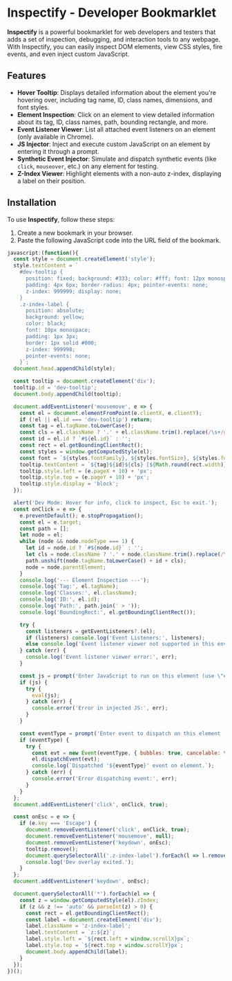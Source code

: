 # Inspectify - Developer Bookmarklet

**Inspectify** is a powerful bookmarklet for web developers and testers that adds a set of inspection, debugging, and interaction tools to any webpage. With Inspectify, you can easily inspect DOM elements, view CSS styles, fire events, and even inject custom JavaScript.

## Features

- **Hover Tooltip**: Displays detailed information about the element you're hovering over, including tag name, ID, class names, dimensions, and font styles.
- **Element Inspection**: Click on an element to view detailed information about its tag, ID, class names, path, bounding rectangle, and more.
- **Event Listener Viewer**: List all attached event listeners on an element (only available in Chrome).
- **JS Injector**: Inject and execute custom JavaScript on an element by entering it through a prompt.
- **Synthetic Event Injector**: Simulate and dispatch synthetic events (like `click`, `mouseover`, etc.) on any element for testing.
- **Z-Index Viewer**: Highlight elements with a non-auto z-index, displaying a label on their position.

## Installation

To use **Inspectify**, follow these steps:

1. Create a new bookmark in your browser.
2. Paste the following JavaScript code into the URL field of the bookmark.

```javascript
javascript:(function(){
  const style = document.createElement('style');
  style.textContent = `
    #dev-tooltip {
      position: fixed; background: #333; color: #fff; font: 12px monospace;
      padding: 4px 6px; border-radius: 4px; pointer-events: none;
      z-index: 999999; display: none;
    }
    .z-index-label {
      position: absolute;
      background: yellow;
      color: black;
      font: 10px monospace;
      padding: 1px 3px;
      border: 1px solid #000;
      z-index: 999998;
      pointer-events: none;
    }`;
  document.head.appendChild(style);

  const tooltip = document.createElement('div');
  tooltip.id = 'dev-tooltip';
  document.body.appendChild(tooltip);

  document.addEventListener('mousemove', e => {
    const el = document.elementFromPoint(e.clientX, e.clientY);
    if (!el || el.id === 'dev-tooltip') return;
    const tag = el.tagName.toLowerCase();
    const cls = el.className ? '.' + el.className.trim().replace(/\s+/g, '.') : '';
    const id = el.id ? `#${el.id}` : '';
    const rect = el.getBoundingClientRect();
    const styles = window.getComputedStyle(el);
    const font = `${styles.fontFamily}, ${styles.fontSize}, ${styles.fontWeight}, ${styles.lineHeight}`;
    tooltip.textContent = `${tag}${id}${cls} [${Math.round(rect.width)}x${Math.round(rect.height)}] | Font: ${font}`;
    tooltip.style.left = (e.pageX + 10) + 'px';
    tooltip.style.top = (e.pageY + 10) + 'px';
    tooltip.style.display = 'block';
  });

  alert('Dev Mode: Hover for info, click to inspect, Esc to exit.');
  const onClick = e => {
    e.preventDefault(); e.stopPropagation();
    const el = e.target;
    const path = [];
    let node = el;
    while (node && node.nodeType === 1) {
      let id = node.id ? `#${node.id}` : '';
      let cls = node.className ? '.' + node.className.trim().replace(/\s+/g, '.') : '';
      path.unshift(node.tagName.toLowerCase() + id + cls);
      node = node.parentElement;
    }
    console.log('--- Element Inspection ---');
    console.log('Tag:', el.tagName);
    console.log('Classes:', el.className);
    console.log('ID:', el.id);
    console.log('Path:', path.join(' > '));
    console.log('BoundingRect:', el.getBoundingClientRect());

    try {
      const listeners = getEventListeners?.(el);
      if (listeners) console.log('Event Listeners:', listeners);
      else console.log('Event listener viewer not supported in this environment.');
    } catch (err) {
      console.log('Event listener viewer error:', err);
    }

    const js = prompt('Enter JavaScript to run on this element (use \"el\" as reference):');
    if (js) {
      try {
        eval(js);
      } catch (err) {
        console.error('Error in injected JS:', err);
      }
    }

    const eventType = prompt('Enter event to dispatch on this element (e.g., click, mouseover):');
    if (eventType) {
      try {
        const evt = new Event(eventType, { bubbles: true, cancelable: true });
        el.dispatchEvent(evt);
        console.log(`Dispatched '${eventType}' event on element.`);
      } catch (err) {
        console.error('Error dispatching event:', err);
      }
    }
  };
  document.addEventListener('click', onClick, true);

  const onEsc = e => {
    if (e.key === 'Escape') {
      document.removeEventListener('click', onClick, true);
      document.removeEventListener('mousemove', null);
      document.removeEventListener('keydown', onEsc);
      tooltip.remove();
      document.querySelectorAll('.z-index-label').forEach(l => l.remove());
      console.log('Dev overlay exited.');
    }
  };
  document.addEventListener('keydown', onEsc);

  document.querySelectorAll('*').forEach(el => {
    const z = window.getComputedStyle(el).zIndex;
    if (z && z !== 'auto' && parseInt(z) > 0) {
      const rect = el.getBoundingClientRect();
      const label = document.createElement('div');
      label.className = 'z-index-label';
      label.textContent = `z:${z}`;
      label.style.left = `${rect.left + window.scrollX}px`;
      label.style.top = `${rect.top + window.scrollY}px`;
      document.body.appendChild(label);
    }
  });
})();
```